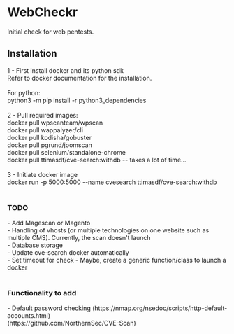 # WebCheckr
Initial check for web pentests.</br>

<h2>Installation</h2>
1 - First install docker and its python sdk</br>
Refer to docker documentation for the installation.</br>
</br>
For python:</br>
python3 -m pip install -r python3_dependencies</br>
</br>
2 - Pull required images:</br>
docker pull wpscanteam/wpscan</br>
docker pull wappalyzer/cli</br>
docker pull kodisha/gobuster</br>
docker pull pgrund/joomscan</br>
docker pull selenium/standalone-chrome</br>
docker pull ttimasdf/cve-search:withdb -- takes a lot of time...</br>
</br>
3 - Initiate docker image</br>
docker run -p 5000:5000 --name cvesearch ttimasdf/cve-search:withdb</br>
</br>
<h3>TODO</h3>
- Add Magescan or Magento</br>
- Handling of vhosts (or multiple technologies on one website such as multiple CMS). Currently, the scan doesn't launch</br>
- Database storage</br>
- Update cve-search docker automatically</br>
- Set timeout for check
- Maybe, create a generic function/class to launch a docker</br>
</br>
<h3>Functionality to add</h3>
- Default password checking (https://nmap.org/nsedoc/scripts/http-default-accounts.html)</br>
(https://github.com/NorthernSec/CVE-Scan)

